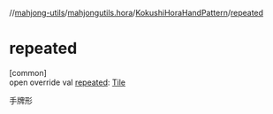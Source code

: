//[mahjong-utils](../../../index.md)/[mahjongutils.hora](../index.md)/[KokushiHoraHandPattern](index.md)/[repeated](repeated.md)

# repeated

[common]\
open override val [repeated](repeated.md): [Tile](../../mahjongutils.models/-tile/index.md)

手牌形
